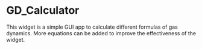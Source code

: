 # GD_Calculator
This widget is a simple GUI app to calculate different formulas of gas dynamics. 
More equations can be added to improve the effectiveness of the widget. 


